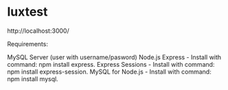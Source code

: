# luxtest
http://localhost:3000/

Requirements:

MySQL Server (user with username/pasword)
Node.js
Express - Install with command: npm install express.
Express Sessions - Install with command: npm install express-session.
MySQL for Node.js - Install with command: npm install mysql.


